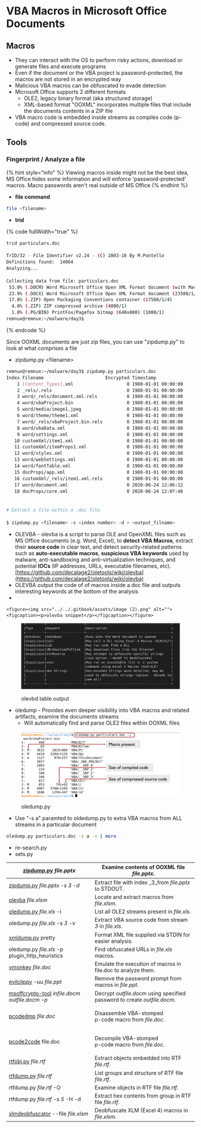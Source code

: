 # VBA Macros in Microsoft Office Documents

## Macros

* They can interact with the OS to perform risky actions, download or generate files and execute programs
* Even if the document or the VBA project is password-protected, the macros are not stored in an encrypted way
* Malicious VBA macros can be obfuscated to evade detection
* Microsoft Office supports 2 different formats
  * OLE2, legacy binary format (aka structured storage)
  * XML-based format "OOXML" incorporates multiple files that include the documents contents in a ZIP file
* VBA macro code is embedded inside streams as compiles code (p-code) and compressed source code.

## Tools

### Fingerprint / Analyze a file

{% hint style="info" %}
Viewing macros inside might not be the best idea, MS Office hides some information and will enforce 'password-protected' macros. Macro passwords aren't real outside of MS Office
{% endhint %}

* **file command**&#x20;

```bash
file <filename>
```

* **trid**

{% code fullWidth="true" %}
```bash
trid particulars.doc 

TrID/32 - File Identifier v2.24 - (C) 2003-16 By M.Pontello
Definitions found:  14064
Analyzing...

Collecting data from file: particulars.doc
 53.0% (.DOCM) Word Microsoft Office Open XML Format document (with Macro) (52000/1/9)
 23.9% (.DOCX) Word Microsoft Office Open XML Format document (23500/1/4)
 17.8% (.ZIP) Open Packaging Conventions container (17500/1/4)
  4.0% (.ZIP) ZIP compressed archive (4000/1)
  1.0% (.PG/BIN) PrintFox/Pagefox bitmap (640x800) (1000/1)
remnux@remnux:~/malware/day3$ 

```
{% endcode %}

Since OOXML documents are just zip files, you can use "zipdump.py" to look at what comprises a file

* zipdump.py \<filename>

```bash
remnux@remnux:~/malware/day3$ zipdump.py particulars.doc
Index Filename                       Encrypted Timestamp           
    1 [Content_Types].xml                    0 1980-01-01 00:00:00 
    2 _rels/.rels                            0 1980-01-01 00:00:00 
    3 word/_rels/document.xml.rels           0 1980-01-01 00:00:00 
    4 word/vbaProject.bin                    0 1980-01-01 00:00:00 
    5 word/media/image1.jpeg                 0 1980-01-01 00:00:00 
    6 word/theme/theme1.xml                  0 1980-01-01 00:00:00 
    7 word/_rels/vbaProject.bin.rels         0 1980-01-01 00:00:00 
    8 word/vbaData.xml                       0 1980-01-01 00:00:00 
    9 word/settings.xml                      0 1980-01-01 00:00:00 
   10 customXml/item1.xml                    0 1980-01-01 00:00:00 
   11 customXml/itemProps1.xml               0 1980-01-01 00:00:00 
   12 word/styles.xml                        0 1980-01-01 00:00:00 
   13 word/webSettings.xml                   0 1980-01-01 00:00:00 
   14 word/fontTable.xml                     0 1980-01-01 00:00:00 
   15 docProps/app.xml                       0 1980-01-01 00:00:00 
   16 customXml/_rels/item1.xml.rels         0 1980-01-01 00:00:00 
   17 word/document.xml                      0 2020-06-24 12:06:12 
   18 docProps/core.xml                      0 2020-06-24 12:07:48 


# Extract a file within a .doc file

$ zipdump.py <filename> -s <index number> -d > <output_filname>
```

* OLEVBA - olevba is a script to parse OLE and OpenXML files such as MS Office documents (e.g. Word, Excel), to **detect VBA Macros**, extract their **source code** in clear text, and detect security-related patterns such as **auto-executable macros**, **suspicious VBA keywords** used by malware, anti-sandboxing and anti-virtualization techniques, and potential **IOCs** (IP addresses, URLs, executable filenames, etc).  [https://github.com/decalage2/oletools/wiki/olevba](https://github.com/decalage2/oletools/wiki/olevba)
* OLEVBA output the code of of macros inside a doc file and outputs interesting keywords at the bottom of the analysis
*

    <figure><img src="../../.gitbook/assets/image (2).png" alt=""><figcaption><p>olevba snippet</p></figcaption></figure>

<figure><img src="../../.gitbook/assets/image.png" alt=""><figcaption><p>olevbd table output</p></figcaption></figure>

* oledump - Provides even deeper visibility into VBA macros and related artifacts, examine the documents streams
  * Will automatically find and parse OLE2 files within OOXML files

<figure><img src="../../.gitbook/assets/image (1).png" alt=""><figcaption><p>oledump.py</p></figcaption></figure>

* Use "-s a" paramted to oldedump.py to extra VBA macros from ALL streams in a particular document

```bash
oledump.py particulars.doc -s a -v | more
```

* re-search.py
* sets.py

| [zipdump.py](https://videos.didierstevens.com/2014/08/14/zipdump-py/) _file.pptx_               | Examine contents of OOXML file _file.pptx_.                               |
| ----------------------------------------------------------------------------------------------- | ------------------------------------------------------------------------- |
| [zipdump.py](https://videos.didierstevens.com/2014/08/14/zipdump-py/) _file.pptx -s 3 -d_       | Extract file with index _3_from _file.pptx_ to STDOUT.                    |
| [olevba](https://github.com/decalage2/oletools/wiki/olevba) _file.xlsm_                         | Locate and extract macros from _file.xlsm_.                               |
| [oledump.py](https://blog.didierstevens.com/programs/oledump-py/) _file.xls_ -i                 | List all OLE2 streams present in _file.xls_.                              |
| oledump.py _file.xls_ -s _3_ -v                                                                 | Extract VBA source code from stream _3_ in _file.xls_.                    |
| [xmldump.py](https://blog.didierstevens.com/2018/01/15/update-xmldump-py-version-0-0-2/) pretty | Format XML file supplied via STDIN for easier analysis.                   |
| oledump.py _file.xls_ -p plugin\_http\_heuristics                                               | Find obfuscated URLs in _file.xls_ macros.                                |
| [vmonkey](https://github.com/decalage2/ViperMonkey) _file.doc_                                  | Emulate the execution of macros in file.doc to analyze them.              |
| [evilclippy](https://github.com/outflanknl/EvilClippy) -uu _file.ppt_                           | Remove the password prompt from macros in _file.ppt_.                     |
| [msoffcrypto-tool](https://github.com/nolze/msoffcrypto-tool) _infile.docm_ _outfile.docm -p_   | Decrypt _outfile.docm_ using specified password to create _outfile.docm_. |
| [pcodedmp](https://github.com/bontchev/pcodedmp) _file.doc_                                     | <p>Disassemble VBA-stomped <br>p-code macro from <em>file.doc</em>.</p>   |
| [pcode2code](https://github.com/Big5-sec/pcode2code) file.doc                                   | <p>Decompile VBA-stomped <br>p-code macro from <em>file.doc</em>.</p>     |
| [rtfobj.py](https://www.decalage.info/python/rtfobj) _file.rtf_                                 | Extract objects embedded into RTF _file.rtf_.                             |
| [rtfdump.py](https://blog.didierstevens.com/2016/08/02/rtfdump-update-and-videos/) _file.rtf_   | List groups and structure of RTF file _file.rtf_.                         |
| rtfdump.py _file.rtf_ -O                                                                        | Examine objects in RTF file _file.rtf_.                                   |
| rtfdump.py _file.rtf_ -s _5_ -H -d                                                              | Extract hex contents from group in RTF file _file.rtf_.                   |
| [xlmdeobfuscator](https://github.com/DissectMalware/XLMMacroDeobfuscator) --file _file.xlsm_    | Deobfuscate XLM (Excel 4) macros in _file.xlsm_.                          |

